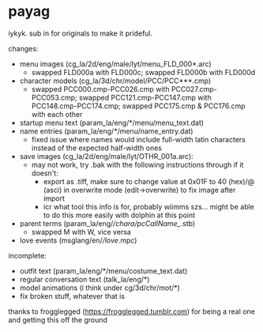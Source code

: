 # payag
iykyk. sub in for originals to make it prideful.

changes:
+ menu images (cg_la/2d/eng/male/lyt/menu_FLD_000*.arc)
  + swapped FLD000a with FLD000c; swapped FLD000b with FLD000d
+ character models (cg_la/3d/chr/model/PCC/PCC***.cmp)
  + swapped PCC000.cmp-PCC026.cmp with PCC027.cmp-PCC053.cmp; swapped PCC121.cmp-PCC147.cmp with PCC148.cmp-PCC174.cmp; swapped PCC175.cmp & PCC176.cmp with each other
+ startup menu text (param_la/eng/*/menu/menu_text.dat)
+ name entries (param_la/eng/*/menu/name_entry.dat)
  + fixed issue where names would include full-width latin characters instead of the expected half-width ones
+ save images (cg_la/2d/eng/male/lyt/OTHR_001a.arc):
  + may not work, try .bak with the following instructions through if it doesn't:
    + export as .tiff, make sure to change value at 0x01F to 40 (hex)/@ (asci) in overwrite mode (edit->overwrite) to fix image after import
    + icr what tool this info is for, probably wiimms szs... might be able to do this more easily with dolphin at this point
+ parent terms (param_la/eng/*/chara/pcCallName_*.stb)
  + swapped M with W, vice versa
+ love events (msglang/en/*/love*.mpc)

incomplete:
+ outfit text (param_la/eng/*/menu/costume_text.dat)
+ regular conversation text (talk_la/eng/*)
+ model animations (i think under cg/3d/chr/mot/*)
+ fix broken stuff, whatever that is

thanks to frogglegged (https://frogglegged.tumblr.com) for being a real one and getting this off the ground
